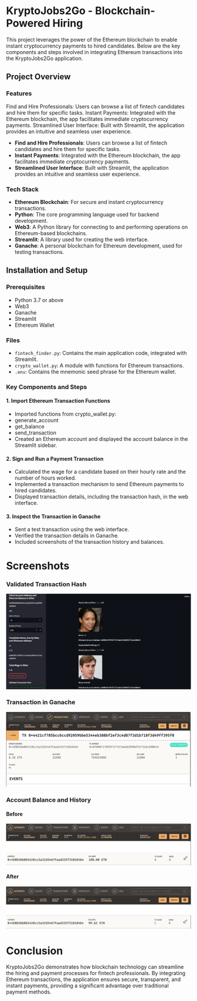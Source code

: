 # KryptoJobs2Go - Blockchain-Powered Hiring

 This project leverages the power of the Ethereum blockchain to enable instant cryptocurrency payments to hired candidates. Below are the key components and steps involved in integrating Ethereum transactions into the KryptoJobs2Go application.

## Project Overview

### Features

Find and Hire Professionals: Users can browse a list of fintech candidates and hire them for specific tasks.
Instant Payments: Integrated with the Ethereum blockchain, the app facilitates immediate cryptocurrency payments.
Streamlined User Interface: Built with Streamlit, the application provides an intuitive and seamless user experience.

- **Find and Hire Professionals**: Users can browse a list of fintech candidates and hire them for specific tasks.
- **Instant Payments**: Integrated with the Ethereum blockchain, the app facilitates immediate cryptocurrency payments.
- **Streamlined User Interface**: Built with Streamlit, the application provides an intuitive and seamless user experience.

### Tech Stack

- **Ethereum Blockchain**: For secure and instant cryptocurrency transactions.
- **Python**: The core programming language used for backend development.
- **Web3**: A Python library for connecting to and performing operations on Ethereum-based blockchains.
- **Streamlit**: A library used for creating the web interface.
- **Ganache**: A personal blockchain for Ethereum development, used for testing transactions.

## Installation and Setup

### Prerequisites

- Python 3.7 or above
- Web3
- Ganache
- Streamlit
- Ethereum Wallet

### Files

- `fintech_finder.py`: Contains the main application code, integrated with Streamlit.
- `crypto_wallet.py`: A module with functions for Ethereum transactions.
- `.env`: Contains the mnemonic seed phrase for the Ethereum wallet.

### Key Components and Steps

#### 1. Import Ethereum Transaction Functions
- Imported functions from crypto_wallet.py:
- generate_account
-  get_balance
- send_transaction
- Created an Ethereum account and displayed the account balance in the Streamlit sidebar.
#### 2. Sign and Run a Payment Transaction

- Calculated the wage for a candidate based on their hourly rate and the number of hours worked.
- Implemented a transaction mechanism to send Ethereum payments to hired candidates.
- Displayed transaction details, including the transaction hash, in the web interface.
#### 3. Inspect the Transaction in Ganache

- Sent a test transaction using the web interface.
- Verified the transaction details in Ganache.
- Included screenshots of the transaction history and balances.

# Screenshots

### Validated Transaction Hash

![alt text](image.png)

### Transaction in Ganache

![alt text](image-2.png)


### Account Balance and History

#### Before

![alt text](image-3.png)

#### After

![alt text](image-5.png)

# Conclusion
KryptoJobs2Go demonstrates how blockchain technology can streamline the hiring and payment processes for fintech professionals. By integrating Ethereum transactions, the application ensures secure, transparent, and instant payments, providing a significant advantage over traditional payment methods.


